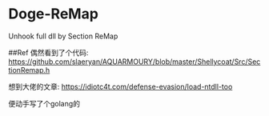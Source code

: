 # Doge-ReMap
Unhook full dll by Section ReMap

##Ref
偶然看到了个代码:
https://github.com/slaeryan/AQUARMOURY/blob/master/Shellycoat/Src/SectionRemap.h

想到大佬的文章:
https://idiotc4t.com/defense-evasion/load-ntdll-too

便动手写了个golang的
